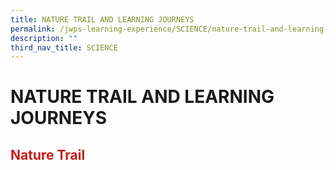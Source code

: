 ```yaml
---
title: NATURE TRAIL AND LEARNING JOURNEYS
permalink: /jwps-learning-experience/SCIENCE/nature-trail-and-learning-journeys
description: ""
third_nav_title: SCIENCE
---
```

# NATURE TRAIL AND LEARNING JOURNEYS

## <span style = "color: #c81b1b"> <b>Nature Trail</b> </span>